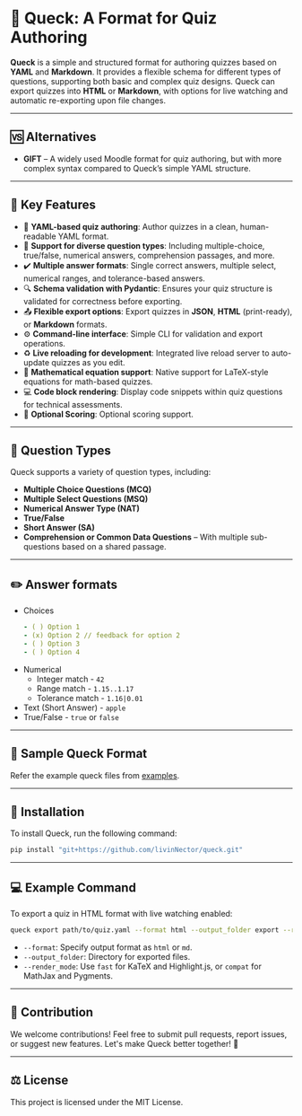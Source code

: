 # 🌟 Queck: A Format for Quiz Authoring

**Queck** is a simple and structured format for authoring quizzes based on **YAML** and **Markdown**. It provides a flexible schema for different types of questions, supporting both basic and complex quiz designs. Queck can export quizzes into **HTML** or **Markdown**, with options for live watching and automatic re-exporting upon file changes.

---

## 🆚 Alternatives

- **GIFT** – A widely used Moodle format for quiz authoring, but with more complex syntax compared to Queck’s simple YAML structure.

---

## 🔑 Key Features

- 📝 **YAML-based quiz authoring**: Author quizzes in a clean, human-readable YAML format.
- 🧠 **Support for diverse question types**: Including multiple-choice, true/false, numerical answers, comprehension passages, and more.
- ✔️ **Multiple answer formats**: Single correct answers, multiple select, numerical ranges, and tolerance-based answers.
- 🔍 **Schema validation with Pydantic**: Ensures your quiz structure is validated for correctness before exporting.
- 📤 **Flexible export options**: Export quizzes in **JSON**, **HTML** (print-ready), or **Markdown** formats.
- ⚙️ **Command-line interface**: Simple CLI for validation and export operations.
- ♻️ **Live reloading for development**: Integrated live reload server to auto-update quizzes as you edit.
- 📐 **Mathematical equation support**: Native support for LaTeX-style equations for math-based quizzes.
- 💻 **Code block rendering**: Display code snippets within quiz questions for technical assessments.
- 💯 **Optional Scoring**: Optional scoring support.
---

## 📝 Question Types

Queck supports a variety of question types, including:

- **Multiple Choice Questions (MCQ)**
- **Multiple Select Questions (MSQ)**
- **Numerical Answer Type (NAT)**
- **True/False**
- **Short Answer (SA)**
- **Comprehension or Common Data Questions** – With multiple sub-questions based on a shared passage.

---

## ✏️ Answer formats
- Choices
  ```yaml
  - ( ) Option 1
  - (x) Option 2 // feedback for option 2
  - ( ) Option 3
  - ( ) Option 4
  ```
- Numerical
  - Integer match  - `42`
  - Range match - `1.15..1.17`
  - Tolerance match - `1.16|0.01`
- Text (Short Answer) - `apple`
- True/False - `true` or `false`
---

## 📄 Sample Queck Format

Refer the example queck files from [examples](/examples/).


---

## 🚀 Installation

To install Queck, run the following command:

```sh
pip install "git+https://github.com/livinNector/queck.git"
```

---

## 💻 Example Command

To export a quiz in HTML format with live watching enabled:

```bash
queck export path/to/quiz.yaml --format html --output_folder export --render_mode fast --watch
```

- `--format`: Specify output format as `html` or `md`.
- `--output_folder`: Directory for exported files.
- `--render_mode`: Use `fast` for KaTeX and Highlight.js, or `compat` for MathJax and Pygments.

---

## 🤝 Contribution

We welcome contributions! Feel free to submit pull requests, report issues, or suggest new features. Let's make Queck better together! 🙌

---

## ⚖️ License

This project is licensed under the MIT License.